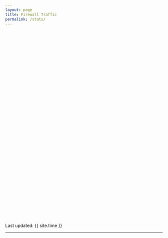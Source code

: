 ```yaml
---
layout: page
title: Firewall Traffic
permalink: /stats/
---
```


<script type="text/javascript"
          src="https://www.google.com/jsapi?autoload={
            'modules':[{
              'name':'visualization',
              'version':'1.1',
              'packages':['bar']
            }]
          }"></script>

<script type="text/javascript">
      google.setOnLoadCallback(drawChart);

      function drawChart() {
        var data = google.visualization.arrayToDataTable([
          ['Day', 'Traffic In [GB]', 'Traffic Out [GB]'],
{% for t in site.data.traffic %}['{{ t.logday }}', {{ t.gb_in | round: 2 }}, {{ t.gb_out | round: 2 }}], {% endfor %}
          ]);

        var options = {
          title: 'Daily Traffic',
          //curveType: 'fuction',
          bar: { groupWidth: '75%' },
          isStacked: true,
          legend: { position: 'bottom' }
        };

        var chart = new google.charts.Bar(document.getElementById('curve_chart'));

        chart.draw(data, options);
      }
</script>

<div id="curve_chart" style="width: auto; max-width: 100%; height: 600px;"></div>

Last updated: {{ site.time }}


-----

<script type="text/javascript">
function drawVisualization() {
  // Create and populate the data table.
  var data2 = google.visualization.arrayToDataTable([
    ['Year', 'Austria', 'Bulgaria', 'Denmark', 'Greece'],
    ['2003',  1336060,    400361,    1001582,   997974],
    ['2004',  1538156,    366849,    1119450,   941795],
    ['2005',  1576579,    440514,    993360,    930593],
    ['2006',  1600652,    434552,    1004163,   897127],
    ['2007',  1968113,    393032,    979198,    1080887],
    ['2008',  1901067,    517206,    916965,    1056036]
  ]);

  // Create and draw the visualization.
  new google.visualization.BarChart(document.getElementById('bc')).
      draw(data2,
           {title:"Yearly Coffee Consumption by Country",
            width:600, height:400,
            vAxis: {title: "Year"},
            hAxis: {title: "Cups"},
            isStacked: true}
      );
}
</script>

<div id="bc" style="width: auto; max-width: 100%; height: 600px;"></div>
